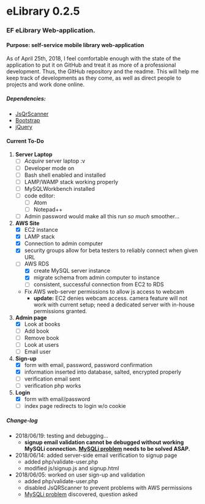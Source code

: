 # eLibrary 0.2.5
### EF eLibrary Web-application.
#### Purpose: self-service mobile library web-application
As of April 25th, 2018, I feel comfortable enough with the state of the application to put it on GitHub and treat it as more of a professional development. Thus, the GitHub repository and the readme. This will help me keep track of developments as they come, as well as direct people to projects and work done online.
##### Dependencies:
* [JsQrScanner](https://github.com/jbialobr/JsQRScanner "JavaScript QR Scanner for HTML5 Supporting Browsers")
* [Bootstrap](https://getbootstrap.com/ "Bootstrap: the most popular HTML, CSS, and JS library in the world")
* [jQuery](https://code.jquery.com/jquery-3.3.1.min.js "Production jQuery download link")

#### Current To-Do
 1. __Server Laptop__
    * [ ] _Acquire_ server laptop :v
    * [ ] Developer mode on
    * [ ] Bash shell enabled and installed
    * [ ] LAMP/WAMP stack working properly
    * [ ] MySQLWorkbench installed
    * [ ] code editor:
        * [ ] Atom
        * [ ] Notepad++
    * [ ] Admin password would make all this run _so much_ smoother...
 2. __AWS Site__
    * [x] EC2 instance
    * [x] LAMP stack
    * [x] Connection to admin computer
    * [x] security groups allow for beta testers to reliably connect when given URL
    * [ ] AWS RDS
      * [x] create MySQL server instance
      * [x] migrate schema from admin computer to instance
      * [ ] consistent, successful connection from EC2 to RDS
    * Fix AWS web-server permissions to allow js access to webcam
      * **update:** EC2 denies webcam access. camera feature will not work with current setup; need a dedicated server with in-house permissions granted.
 3. __Admin page__
    * [x] Look at books
    * [ ] Add book
    * [ ] Remove book
    * [ ] Look at users
    * [ ] Email user
4. __Sign-up__
    * [x] form with email, password, password confirmation
    * [x] information inserted into database, salted, encrypted properly
    * [ ] verification email sent
    * [ ] verification php works
6. __Login__
    * [x] form with email/password
    * [ ] index page redirects to login w/o cookie

##### Change-log
- 2018/06/19: testing and debugging...
   - **signup email validation cannot be debugged without working MySQLi connection. [MySQLi problem](https://stackoverflow.com/questions/50692718/amazon-linux-os-db-connection-mysqli-installed-but-not-found) needs to be solved ASAP.**
- 2018/06/14: added server-side email verification to signup page
   - added php/validate-user.php
   - modified js/signup.js and signup.html
- 2018/06/05: worked on user sign-up and validation
   - added php/validate-user.php
   - disabled JsQRScanner to prevent problems with AWS permissions
   - [MySQLi problem](https://stackoverflow.com/questions/50692718/amazon-linux-os-db-connection-mysqli-installed-but-not-found) discovered, question asked